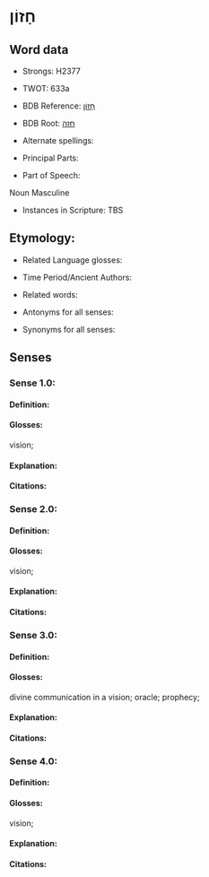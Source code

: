 # חָזוֹן

<!-- Status: S2="NeedsEdits" -->
<!-- Lexica used for edits:   -->

## Word data

* Strongs: H2377

* TWOT: 633a

* BDB Reference: [חָזוֹן](rc://en/bdb/dict/h.bp.ad)

* BDB Root: [חזה](rc://en/bdb/dict/h.bp.aa)

* Alternate spellings:

* Principal Parts:

* Part of Speech:

Noun Masculine

* Instances in Scripture: TBS

## Etymology:

* Related Language glosses:

* Time Period/Ancient Authors:

* Related words:

* Antonyms for all senses:

* Synonyms for all senses:

## Senses

### Sense 1.0:

#### Definition:

#### Glosses:

vision; 

#### Explanation:

#### Citations:



### Sense 2.0:

#### Definition:

#### Glosses:

vision; 

#### Explanation:

#### Citations:



### Sense 3.0:

#### Definition:

#### Glosses:

divine communication in a vision; oracle; prophecy; 

#### Explanation:

#### Citations:



### Sense 4.0:

#### Definition:

#### Glosses:

vision; 

#### Explanation:

#### Citations:



